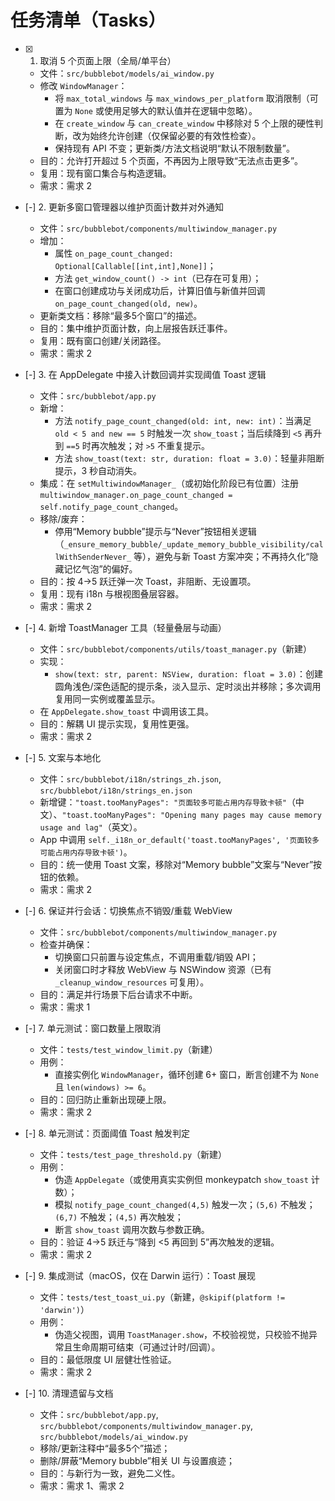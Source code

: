 # 任务清单（Tasks）

- [x] 1. 取消 5 个页面上限（全局/单平台）
  - 文件：`src/bubblebot/models/ai_window.py`
  - 修改 `WindowManager`：
    - 将 `max_total_windows` 与 `max_windows_per_platform` 取消限制（可置为 `None` 或使用足够大的默认值并在逻辑中忽略）。
    - 在 `create_window` 与 `can_create_window` 中移除对 5 个上限的硬性判断，改为始终允许创建（仅保留必要的有效性检查）。
    - 保持现有 API 不变；更新类/方法文档说明“默认不限制数量”。
  - 目的：允许打开超过 5 个页面，不再因为上限导致“无法点击更多”。
  - 复用：现有窗口集合与构造逻辑。
  - 需求：需求 2

- [-] 2. 更新多窗口管理器以维护页面计数并对外通知
  - 文件：`src/bubblebot/components/multiwindow_manager.py`
  - 增加：
    - 属性 `on_page_count_changed: Optional[Callable[[int,int],None]]`；
    - 方法 `get_window_count() -> int`（已存在可复用）；
    - 在窗口创建成功与关闭成功后，计算旧值与新值并回调 `on_page_count_changed(old, new)`。
  - 更新类文档：移除“最多5个窗口”的描述。
  - 目的：集中维护页面计数，向上层报告跃迁事件。
  - 复用：既有窗口创建/关闭路径。
  - 需求：需求 2

- [-] 3. 在 AppDelegate 中接入计数回调并实现阈值 Toast 逻辑
  - 文件：`src/bubblebot/app.py`
  - 新增：
    - 方法 `notify_page_count_changed(old: int, new: int)`：当满足 `old < 5 and new == 5` 时触发一次 `show_toast`；当后续降到 `<5` 再升到 `==5` 时再次触发；对 `>5` 不重复提示。
    - 方法 `show_toast(text: str, duration: float = 3.0)`：轻量非阻断提示，3 秒自动消失。
  - 集成：在 `setMultiwindowManager_`（或初始化阶段已有位置）注册 `multiwindow_manager.on_page_count_changed = self.notify_page_count_changed`。
  - 移除/废弃：
    - 停用“Memory bubble”提示与“Never”按钮相关逻辑（`_ensure_memory_bubble/_update_memory_bubble_visibility/callWithSenderNever_` 等），避免与新 Toast 方案冲突；不再持久化“隐藏记忆气泡”的偏好。
  - 目的：按 4→5 跃迁弹一次 Toast，非阻断、无设置项。
  - 复用：现有 i18n 与根视图叠层容器。
  - 需求：需求 2

- [-] 4. 新增 ToastManager 工具（轻量叠层与动画）
  - 文件：`src/bubblebot/components/utils/toast_manager.py`（新建）
  - 实现：
    - `show(text: str, parent: NSView, duration: float = 3.0)`：创建圆角浅色/深色适配的提示条，淡入显示、定时淡出并移除；多次调用复用同一实例或覆盖显示。
  - 在 `AppDelegate.show_toast` 中调用该工具。
  - 目的：解耦 UI 提示实现，复用性更强。
  - 需求：需求 2

- [-] 5. 文案与本地化
  - 文件：`src/bubblebot/i18n/strings_zh.json`, `src/bubblebot/i18n/strings_en.json`
  - 新增键：`"toast.tooManyPages": "页面较多可能占用内存导致卡顿"`（中文）、`"toast.tooManyPages": "Opening many pages may cause memory usage and lag"`（英文）。
  - App 中调用 `self._i18n_or_default('toast.tooManyPages', '页面较多可能占用内存导致卡顿')`。
  - 目的：统一使用 Toast 文案，移除对“Memory bubble”文案与“Never”按钮的依赖。
  - 需求：需求 2

- [-] 6. 保证并行会话：切换焦点不销毁/重载 WebView
  - 文件：`src/bubblebot/components/multiwindow_manager.py`
  - 检查并确保：
    - 切换窗口只前置与设定焦点，不调用重载/销毁 API；
    - 关闭窗口时才释放 WebView 与 NSWindow 资源（已有 `_cleanup_window_resources` 可复用）。
  - 目的：满足并行场景下后台请求不中断。
  - 需求：需求 1

- [-] 7. 单元测试：窗口数量上限取消
  - 文件：`tests/test_window_limit.py`（新建）
  - 用例：
    - 直接实例化 `WindowManager`，循环创建 6+ 窗口，断言创建不为 `None` 且 `len(windows) >= 6`。
  - 目的：回归防止重新出现硬上限。
  - 需求：需求 2

- [-] 8. 单元测试：页面阈值 Toast 触发判定
  - 文件：`tests/test_page_threshold.py`（新建）
  - 用例：
    - 伪造 `AppDelegate`（或使用真实实例但 monkeypatch `show_toast` 计数）；
    - 模拟 `notify_page_count_changed(4,5)` 触发一次；`(5,6)` 不触发；`(6,7)` 不触发；`(4,5)` 再次触发；
    - 断言 `show_toast` 调用次数与参数正确。
  - 目的：验证 4→5 跃迁与“降到 <5 再回到 5”再次触发的逻辑。
  - 需求：需求 2

- [-] 9. 集成测试（macOS，仅在 Darwin 运行）：Toast 展现
  - 文件：`tests/test_toast_ui.py`（新建，`@skipif(platform != 'darwin')`）
  - 用例：
    - 伪造父视图，调用 `ToastManager.show`，不校验视觉，只校验不抛异常且生命周期可结束（可通过计时/回调）。
  - 目的：最低限度 UI 层健壮性验证。
  - 需求：需求 2

- [-] 10. 清理遗留与文档
  - 文件：`src/bubblebot/app.py`, `src/bubblebot/components/multiwindow_manager.py`, `src/bubblebot/models/ai_window.py`
  - 移除/更新注释中“最多5个”描述；
  - 删除/屏蔽“Memory bubble”相关 UI 与设置痕迹；
  - 目的：与新行为一致，避免二义性。
  - 需求：需求 1、需求 2
